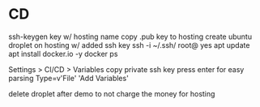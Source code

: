 # CD
ssh-keygen
    key w/ hosting name
copy .pub key to hosting
create ubuntu droplet on hosting w/ added ssh key
ssh -i ~/.ssh/<key-name-without-pub> root@<droplet-public-ip>
    yes
    apt update   
    apt install docker.io -y
    docker ps   

Settings > CI/CD > Variables 
copy private ssh key 
press enter for easy parsing
Type=v'File'
'Add Variables'

delete droplet after demo to not charge the money for hosting